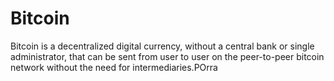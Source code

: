 # Bitcoin

Bitcoin is a decentralized digital currency, without a central bank or single administrator, that can be sent from user to user on the peer-to-peer bitcoin network without the need for intermediaries.POrra